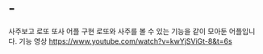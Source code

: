 # -
사주보고 로또 또사 어플 구현
로또와 사주를 볼 수 있는 기능을 같이 모아둔 어플입니다.
기능 영상 https://www.youtube.com/watch?v=kwYjSViGt-8&t=6s
